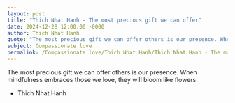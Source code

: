 ```yaml
---
layout: post
title: "Thich Nhat Hanh - The most precious gift we can offer"
date: 2024-12-28 12:00:00 -0000
author: Thich Nhat Hanh
quote: "The most precious gift we can offer others is our presence. When mindfulness embraces those we love, they will bloom like flowers."
subject: Compassionate love
permalink: /Compassionate love/Thich Nhat Hanh/Thich Nhat Hanh - The most precious gift we can offer
---
```


The most precious gift we can offer others is our presence. When mindfulness embraces those we love, they will bloom like flowers.

- Thich Nhat Hanh
